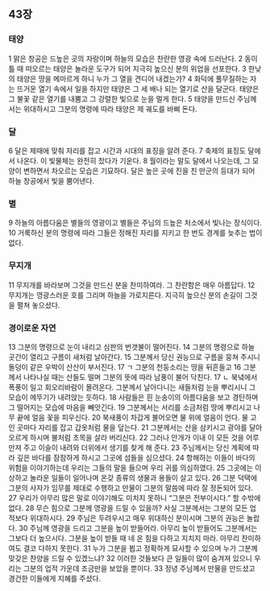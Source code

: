 ## 43장
### 태양
1 맑은 창공은 드높은 곳의 자랑이며 하늘의 모습은 찬란한 영광 속에 드러난다.
2 동이 틀 때 떠오르는 태양은 놀라운 도구가 되어 지극히 높으신 분의 위업을 선포한다.
3 한낮의 태양은 땅을 메마르게 하니 누가 그 열을 견디어 내겠는가?
4 화덕에 풀무질하는 자는 뜨거운 열기 속에서 일을 하지만 태양은 그 세 배나 되는 열기로 산을 달군다. 태양은 그 불꽃 같은 열기를 내뿜고 그 강렬한 빛으로 눈을 멀게 한다.
5 태양을 만드신 주님께서는 위대하시고 그분의 명령에 따라 태양은 제 궤도를 바삐 돈다.
### 달
6 달은 제때에 맞춰 자리를 잡고 시간과 시대의 표징을 알려 준다.
7 축제의 표징도 달에서 나온다. 이 빛물체는 완전히 찼다가 기운다.
8 월이라는 말도 달에서 나오는데, 그 모양이 변하면서 차오르는 모습은 기묘하다. 달은 높은 곳에 진을 친 만군의 등대가 되어 하늘 창공에서 빛을 뿜어낸다.
### 별
9 하늘의 아름다움은 별들의 영광이고 별들은 주님의 드높은 처소에서 빛나는 장식이다.
10 거룩하신 분의 명령에 따라 그들은 정해진 자리를 지키고 한 번도 경계를 늦추는 법이 없다.
### 무지개
11 무지개를 바라보며 그것을 만드신 분을 찬미하여라. 그 찬란함은 매우 아름답다.
12 무지개는 영광스러운 호를 그리며 하늘을 가로지른다. 지극히 높으신 분의 손길이 그것을 펼쳐 놓으셨다.
### 경이로운 자연
13 그분의 명령으로 눈이 내리고 심판의 번갯불이 떨어진다.
14 그분의 명령으로 하늘 곳간이 열리고 구름이 새처럼 날아간다.
15 그분께서 당신 권능으로 구름을 뭉쳐 주시니 돌덩이 같은 우박이 산산이 부서진다.
17 ㄱ 그분의 천둥소리는 땅을 뒤흔들고
16 그분께서 나타나실 때는 산들도 떨며 그분의 뜻에 따라 남풍이 불어 닥친다.
17 ㄴ 북녘에서 폭풍이 일고 회오리바람이 몰려온다. 그분께서 날아다니는 새들처럼 눈을 뿌리시니 그 모습이 메뚜기가 내려앉는 듯하다.
18 사람들은 흰 눈송이의 아름다움을 보고 경탄하며 그 떨어지는 모습에 마음을 빼앗긴다.
19 그분께서는 서리를 소금처럼 땅에 뿌리시고 나무 끝에 얼음 꽃을 피우신다.
20 북새풍이 차갑게 불어오면 물 위에 얼음이 언다. 물 고인 곳마다 자리를 잡고 갑옷처럼 물을 덮는다.
21 그분께서는 산을 삼키시고 광야를 달아오르게 하시며 불처럼 초목을 살라 버리신다.
22 그러나 안개가 이내 이 모든 것을 어루만져 주고 이슬이 내려와 더위에서 생기를 찾게 해 준다.
23 주님께서는 당신 계획에 따라 깊은 바다를 잠잠하게 하시고 그곳에 섬들을 심으셨다.
24 항해하는 이들이 바다의 위험을 이야기하는데 우리는 그들의 말을 들으며 우리 귀를 의심하였다.
25 그곳에는 이상하고 놀라운 일들이 일어나며 온갖 종류의 생물과 용들이 살고 있다.
26 그분 덕택에 그분의 사자가 임무를 제대로 수행하고 만물이 그분의 말씀에 따라 잘 정돈되어 있다.
27 우리가 아무리 많은 말로 이야기해도 미치지 못하니 “그분은 전부이시다.” 할 수밖에 없다.
28 무슨 힘으로 그분께 영광을 드릴 수 있을까? 사실 그분께서는 그분의 모든 업적보다 위대하시다.
29 주님은 두려우시고 매우 위대하신 분이시며 그분의 권능은 놀랍다.
30 주님께 영광을 드리고 그분을 높이 받들어라. 아무리 높이 받들어도 그분께서는 그보다 더 높으시다. 그분을 높이 받들 때 네 온 힘을 다하고 지치지 마라. 아무리 찬미하여도 결코 다하지 못한다.
31 누가 그분을 뵙고 정확하게 묘사할 수 있으며 누가 그분께 맞갖은 찬양을 드릴 수 있겠느냐?
32 이러한 것들보다 큰 일들이 많이 숨겨져 있으니 우리는 그분의 업적 가운데 조금만을 보았을 뿐이다.
33 정녕 주님께서 만물을 만드셨고 경건한 이들에게 지혜를 주셨다.
